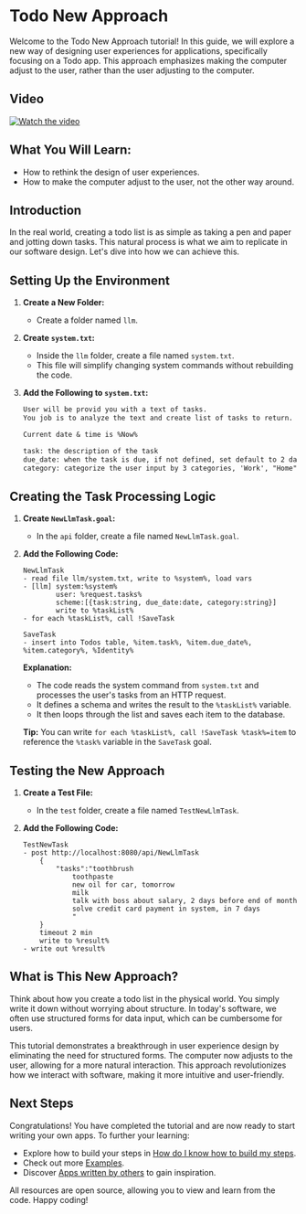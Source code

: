 ﻿# Todo New Approach

Welcome to the Todo New Approach tutorial! In this guide, we will explore a new way of designing user experiences for applications, specifically focusing on a Todo app. This approach emphasizes making the computer adjust to the user, rather than the user adjusting to the computer.

## Video
[![Watch the video](https://img.youtube.com/vi/0hSfGJYCBf8/hqdefault.jpg)](https://www.youtube.com/watch?v=0hSfGJYCBf8&list=PLbm1UMZKMaqfT4tqPtr-vhxMs4JGGFVEB&index=5)

## What You Will Learn:
- How to rethink the design of user experiences.
- How to make the computer adjust to the user, not the other way around.

## Introduction

In the real world, creating a todo list is as simple as taking a pen and paper and jotting down tasks. This natural process is what we aim to replicate in our software design. Let's dive into how we can achieve this.

## Setting Up the Environment

1. **Create a New Folder:**
   - Create a folder named `llm`.

2. **Create `system.txt`:**
   - Inside the `llm` folder, create a file named `system.txt`.
   - This file will simplify changing system commands without rebuilding the code.

3. **Add the Following to `system.txt`:**
   ```txt
   User will be provid you with a text of tasks. 
   You job is to analyze the text and create list of tasks to return.

   Current date & time is %Now%

   task: the description of the task
   due_date: when the task is due, if not defined, set default to 2 days from now
   category: categorize the user input by 3 categories, 'Work', "Home", 'Hobby'
   ```

## Creating the Task Processing Logic

1. **Create `NewLlmTask.goal`:**
   - In the `api` folder, create a file named `NewLlmTask.goal`.

2. **Add the Following Code:**
   ```plang
   NewLlmTask
   - read file llm/system.txt, write to %system%, load vars
   - [llm] system:%system%
           user: %request.tasks%
           scheme:[{task:string, due_date:date, category:string}]
           write to %taskList%
   - for each %taskList%, call !SaveTask

   SaveTask
   - insert into Todos table, %item.task%, %item.due_date%, %item.category%, %Identity%
   ```

   **Explanation:**
   - The code reads the system command from `system.txt` and processes the user's tasks from an HTTP request.
   - It defines a schema and writes the result to the `%taskList%` variable.
   - It then loops through the list and saves each item to the database.

   **Tip:** You can write `for each %taskList%, call !SaveTask %task%=item` to reference the `%task%` variable in the `SaveTask` goal.

## Testing the New Approach

1. **Create a Test File:**
   - In the `test` folder, create a file named `TestNewLlmTask`.

2. **Add the Following Code:**
   ```plang
   TestNewTask
   - post http://localhost:8080/api/NewLlmTask
       {
           "tasks":"toothbrush
               toothpaste
               new oil for car, tomorrow
               milk
               talk with boss about salary, 2 days before end of month
               solve credit card payment in system, in 7 days
               "
       }
       timeout 2 min
       write to %result%
   - write out %result%
   ```

## What is This New Approach?

Think about how you create a todo list in the physical world. You simply write it down without worrying about structure. In today's software, we often use structured forms for data input, which can be cumbersome for users.

This tutorial demonstrates a breakthrough in user experience design by eliminating the need for structured forms. The computer now adjusts to the user, allowing for a more natural interaction. This approach revolutionizes how we interact with software, making it more intuitive and user-friendly.

## Next Steps

Congratulations! You have completed the tutorial and are now ready to start writing your own apps. To further your learning:

- Explore how to build your steps in [How do I know how to build my steps](./modules/README.md).
- Check out more [Examples](https://github.com/PLangHQ/plang/tree/main/Tests).
- Discover [Apps written by others](https://github.com/PLangHQ/apps) to gain inspiration.

All resources are open source, allowing you to view and learn from the code. Happy coding!